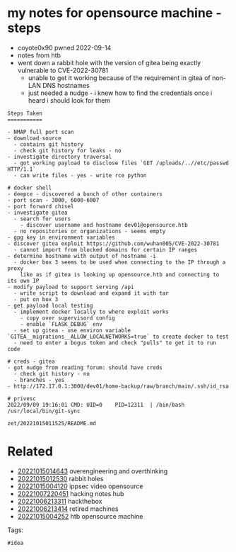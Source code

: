 # my notes for opensource machine - steps

- coyote0x90 pwned 2022-09-14
- notes from htb
- went down a rabbit hole with the version of gitea being exactly vulnerable to CVE-2022-30781
  - unable to get it working because of the requirement in gitea of non-LAN DNS hostnames
  - just needed a nudge - i knew how to find the credentials once i heard i should look for them

```
Steps Taken
===========

- NMAP full port scan
- download source
  - contains git history
  - check git history for leaks - no
- investigate directory traversal
  - got working payload to disclose files `GET /uploads/..//etc/passwd HTTP/1.1`
  - can write files - yes - write rce python

# docker shell
- deepce - discovered a bunch of other containers
- port scan - 3000, 6000-6007
- port forward chisel
- investigate gitea
  - search for users
    - discover username and hostname dev01@opensource.htb
  - no repositories or organizations - seems empty
- gpg key in environment variables
- discover gitea exploit https://github.com/wuhan005/CVE-2022-30781
  - cannot import from blocked domains for certain IP ranges
- determine hostname with output of hostname -i
  - docker box 3 seems to be used when connecting to the IP through a proxy
    like as if gitea is looking up opensource.htb and connecting to its own IP
- modify payload to support serving /api
  - write script to download and expand it with tar
  - put on box 3
- get payload local testing
  - implement docker locally to where exploit works
    - copy over supervisord config
    - enable `FLASK_DEBUG` env
  - set up gitea - use environ variable `GITEA__migrations__ALLOW_LOCALNETWORKS=true` to create docker to test
  - need to enter a bogus token and check "pulls" to get it to run code

# creds - gitea
- got nudge from reading forum: should have creds
  - check git history - no
  - branches - yes
- http://172.17.0.1:3000/dev01/home-backup/raw/branch/main/.ssh/id_rsa

# privesc
2022/09/09 19:16:01 CMD: UID=0    PID=12311  | /bin/bash /usr/local/bin/git-sync
```

` zet/20221015011525/README.md `

# Related

- [20221015014643](/zet/20221015014643/README.md) overengineering and overthinking
- [20221015012530](/zet/20221015012530/README.md) rabbit holes
- [20221015004120](/zet/20221015004120/README.md) ippsec video opensource
- [20221007220451](/zet/20221007220451/README.md) hacking notes hub
- [20221006213311](/zet/20221006213311/README.md) hackthebox
- [20221006213414](/zet/20221006213414/README.md) retired machines
- [20221015004252](/zet/20221015004252/README.md) htb opensource machine

Tags:

    #idea
